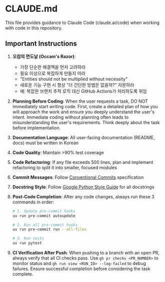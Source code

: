 # CLAUDE.md

This file provides guidance to Claude Code (claude.ai/code) when working with code in this repository.

## Important Instructions

1. **오캄의 면도날 (Occam's Razor)**:
   - 가장 단순한 해결책을 먼저 고려하라
   - 필요 이상으로 복잡하게 만들지 마라
   - "Entities should not be multiplied without necessity"
   - 새로운 기능 구현 시 항상 "더 간단한 방법은 없을까?" 자문하라
   - 예: 복잡한 브랜치 추적 로직 대신 GitHub Actions가 처리하도록 위임

2. **Planning Before Coding**: When the user requests a task, DO NOT immediately start writing code. First, create a detailed plan of how you will approach the work and ensure you deeply understand the user's intent. Immediate coding without planning often leads to misunderstanding the user's requirements. Think deeply about the task before implementation.

3. **Documentation Language**: All user-facing documentation (README, docs) must be written in Korean

4. **Code Quality**: Maintain >90% test coverage

5. **Code Refactoring**: If any file exceeds 500 lines, plan and implement refactoring to split it into smaller, focused modules

6. **Commit Messages**: Follow [Conventional Commits](https://www.conventionalcommits.org/) specification

7. **Docstring Style**: Follow [Google Python Style Guide](https://google.github.io/styleguide/pyguide.html#38-comments-and-docstrings) for all docstrings

8. **Post-Code Completion**: After any code changes, always run these 3 commands in order:
   ```bash
   # 1. Update pre-commit hooks
   uv run pre-commit autoupdate

   # 2. Run all pre-commit hooks
   uv run pre-commit run --all-files

   # 3. Run tests
   uv run pytest
   ```
9. **CI Verification After Push**: When pushing to a branch with an open PR, always verify that all CI checks pass. Use `gh pr checks <PR_NUMBER>` to monitor status and `gh run view <RUN_ID> --log-failed` to debug failures. Ensure successful completion before considering the task complete.
